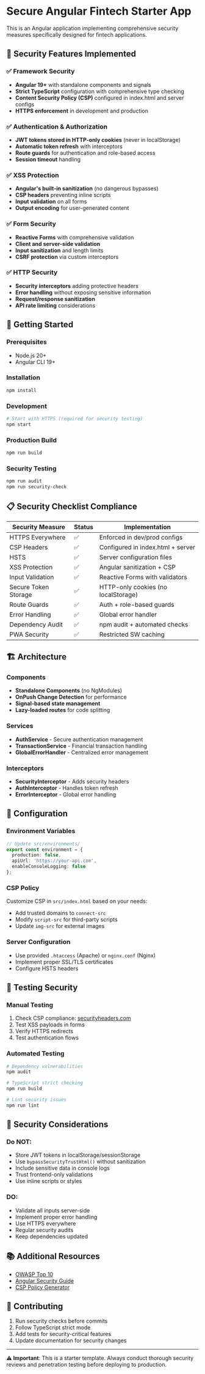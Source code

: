 # Secure Angular Fintech Starter App

This is an Angular application implementing comprehensive security measures specifically designed for fintech applications.

## 🔐 Security Features Implemented

### ✅ Framework Security
- **Angular 19+** with standalone components and signals
- **Strict TypeScript** configuration with comprehensive type checking
- **Content Security Policy (CSP)** configured in index.html and server configs
- **HTTPS enforcement** in development and production

### ✅ Authentication & Authorization
- **JWT tokens stored in HTTP-only cookies** (never in localStorage)
- **Automatic token refresh** with interceptors
- **Route guards** for authentication and role-based access
- **Session timeout** handling

### ✅ XSS Protection
- **Angular's built-in sanitization** (no dangerous bypasses)
- **CSP headers** preventing inline scripts
- **Input validation** on all forms
- **Output encoding** for user-generated content

### ✅ Form Security
- **Reactive Forms** with comprehensive validation
- **Client and server-side validation** 
- **Input sanitization** and length limits
- **CSRF protection** via custom interceptors

### ✅ HTTP Security
- **Security interceptors** adding protective headers
- **Error handling** without exposing sensitive information
- **Request/response sanitization**
- **API rate limiting** considerations

## 🚀 Getting Started

### Prerequisites
- Node.js 20+
- Angular CLI 19+

### Installation
```bash
npm install
```

### Development
```bash
# Start with HTTPS (required for security testing)
npm start
```

### Production Build
```bash
npm run build
```

### Security Testing
```bash
npm run audit
npm run security-check
```

## 📋 Security Checklist Compliance

| Security Measure | Status | Implementation |
|-----------------|--------|----------------|
| HTTPS Everywhere | ✅ | Enforced in dev/prod configs |
| CSP Headers | ✅ | Configured in index.html + server |
| HSTS | ✅ | Server configuration files |
| XSS Protection | ✅ | Angular sanitization + CSP |
| Input Validation | ✅ | Reactive Forms with validators |
| Secure Token Storage | ✅ | HTTP-only cookies (no localStorage) |
| Route Guards | ✅ | Auth + role-based guards |
| Error Handling | ✅ | Global error handler |
| Dependency Audit | ✅ | npm audit + automated checks |
| PWA Security | ✅ | Restricted SW caching |

## 🏗️ Architecture

### Components
- **Standalone Components** (no NgModules)
- **OnPush Change Detection** for performance
- **Signal-based state management**
- **Lazy-loaded routes** for code splitting

### Services
- **AuthService** - Secure authentication management
- **TransactionService** - Financial transaction handling
- **GlobalErrorHandler** - Centralized error management

### Interceptors
- **SecurityInterceptor** - Adds security headers
- **AuthInterceptor** - Handles token refresh
- **ErrorInterceptor** - Global error handling

## 🔧 Configuration

### Environment Variables
```typescript
// Update src/environments/
export const environment = {
  production: false,
  apiUrl: 'https://your-api.com',
  enableConsoleLogging: false
};
```

### CSP Policy
Customize CSP in `src/index.html` based on your needs:
- Add trusted domains to `connect-src`
- Modify `script-src` for third-party scripts
- Update `img-src` for external images

### Server Configuration
- Use provided `.htaccess` (Apache) or `nginx.conf` (Nginx)
- Implement proper SSL/TLS certificates
- Configure HSTS headers

## 🧪 Testing Security

### Manual Testing
1. Check CSP compliance: [securityheaders.com](https://securityheaders.com)
2. Test XSS payloads in forms
3. Verify HTTPS redirects
4. Test authentication flows

### Automated Testing
```bash
# Dependency vulnerabilities
npm audit

# TypeScript strict checking
npm run build

# Lint security issues
npm run lint
```

## 🚨 Security Considerations

### Do NOT:
- Store JWT tokens in localStorage/sessionStorage
- Use `bypassSecurityTrustHtml()` without sanitization
- Include sensitive data in console logs
- Trust frontend-only validations
- Use inline scripts or styles

### DO:
- Validate all inputs server-side
- Implement proper error handling
- Use HTTPS everywhere
- Regular security audits
- Keep dependencies updated

## 📚 Additional Resources

- [OWASP Top 10](https://owasp.org/www-project-top-ten/)
- [Angular Security Guide](https://angular.io/guide/security)
- [CSP Policy Generator](https://report-uri.com/home/generate)

## 🤝 Contributing

1. Run security checks before commits
2. Follow TypeScript strict mode
3. Add tests for security-critical features
4. Update documentation for security changes

---

**⚠️ Important**: This is a starter template. Always conduct thorough security reviews and penetration testing before deploying to production.

